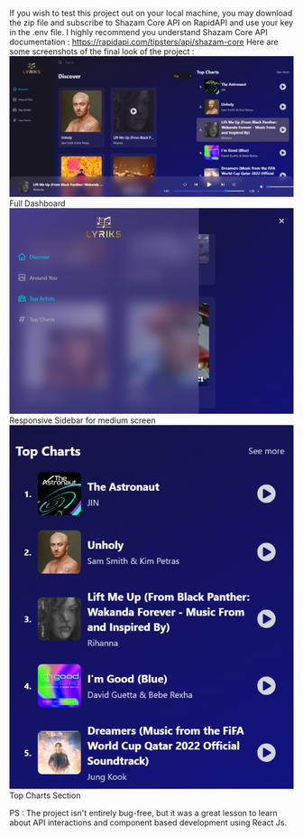 If you wish to test this project out on your local machine, you may download the zip file and subscribe to Shazam Core API on RapidAPI and use your key in the .env file.
I highly recommend you understand Shazam Core API documentation : https://rapidapi.com/tipsters/api/shazam-core
Here are some screenshots of the final look of the project :
![Full Dashboard](./Screenshots/Full%20Dashboard.png)
<br>Full Dashboard
![Responsive Sidebar](./Screenshots/Small%20Screen%20Sidebar.png)
<br>Responsive Sidebar for medium screen
![Top Charts](./Screenshots/Top%20Charts%20mini.png)
<br>Top Charts Section

PS : The project isn't entirely bug-free, but it was a great lesson to learn about API interactions and component based development using React Js.
